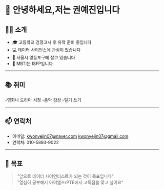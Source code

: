 # 👋 안녕하세요,저는 권예진입니다

## 🧑‍🎓 소개
- 🎓 고등학교 검정고시 후 유학 준비 중입니다
- 💻 데이터 사이언스에 관심이 있습니다
- 📍 서울시 영등포구에 살고 있습니다
- 🌱 MBTI는 ISFP입니다

---

## 📚 취미
-영화나 드라마 시청
-음악 감상
-일기 쓰기

---

## 📫 연락처
- 이메일: kwonyejin07@naver.com
        kwonyejin07@gmail.com
- 연락처: 010-5893-9022

---

## 💬 목표
> "앞으로 데이터 사이언티스트가 되는 것이 목표입니다"  
> "열심히 공부해서 아이엘츠/PTE에서 고득점을 맞고 싶어요"

  
